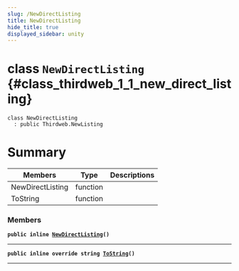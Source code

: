 ```yaml
---
slug: /NewDirectListing
title: NewDirectListing
hide_title: true
displayed_sidebar: unity
---
```


# class `NewDirectListing` {#class_thirdweb_1_1_new_direct_listing}

```
class NewDirectListing
  : public Thirdweb.NewListing
```

# Summary

| Members          | Type     | Descriptions |
| ---------------- | -------- | ------------ |
| NewDirectListing | function |              |
| ToString         | function |              |

### Members

**`public inline `[`NewDirectListing`](#class_thirdweb_1_1_new_direct_listing_1acd05184a2ce7a5b5437cba4841ef6ad6)`()`**

---

**`public inline override string `[`ToString`](#class_thirdweb_1_1_new_direct_listing_1ab1dfe8e245570b0e52c53bee07034478)`()`**

---
